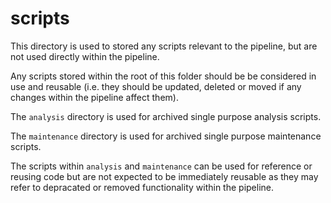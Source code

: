 # scripts

This directory is used to stored any scripts relevant to the pipeline, but are not used directly within the pipeline.

Any scripts stored within the root of this folder should be be considered in use and reusable (i.e. they should be updated, deleted or moved if any changes within the pipeline affect them).

The `analysis` directory is used for archived single purpose analysis scripts.

The `maintenance` directory is used for archived single purpose maintenance scripts.

The scripts within `analysis` and `maintenance` can be used for reference or reusing code but are not expected to be immediately reusable as they may refer to depracated or removed functionality within the pipeline.
